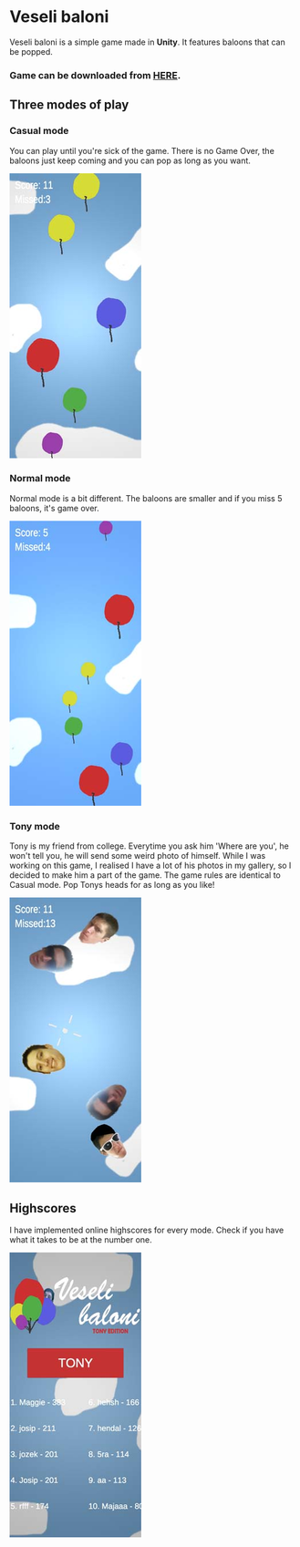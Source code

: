 # Veseli baloni

Veseli baloni is a simple game made in **Unity**.
It features baloons that can be popped.

### Game can be downloaded from [HERE](https://github.com/jokilic/Veseli_baloni/releases/download/1.0/veseli_baloni.apk).

## Three modes of play

### Casual mode

You can play until you're sick of the game.
There is no Game Over, the baloons just keep coming and you can pop as long as you want.

![Casual mode](https://raw.githubusercontent.com/jokilic/Veseli_baloni/master/screenshots/casual_mode.jpg)

### Normal mode

Normal mode is a bit different.
The baloons are smaller and if you miss 5 baloons, it's game over.

![Normal mode](https://raw.githubusercontent.com/jokilic/Veseli_baloni/master/screenshots/normal_mode.jpg)

### Tony mode

Tony is my friend from college.
Everytime you ask him 'Where are you', he won't tell you, he will send some weird photo of himself.
While I was working on this game, I realised I have a lot of his photos in my gallery, so I decided to make him a part of the game.
The game rules are identical to Casual mode.
Pop Tonys heads for as long as you like!

![Tony mode](https://raw.githubusercontent.com/jokilic/Veseli_baloni/master/screenshots/tony_mode.jpg)

## Highscores

I have implemented online highscores for every mode.
Check if you have what it takes to be at the number one.

![Highscores](https://raw.githubusercontent.com/jokilic/Veseli_baloni/master/screenshots/highscores.jpg)
